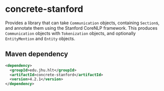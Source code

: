 concrete-stanford
=================
Provides a library that can take `Communication` objects, containing `Section`s, and
annotate them using the Stanford CoreNLP framework. This produces `Communication` objects
with `Tokenization` objects, and optionally `EntityMention` and `Entity` objects.

Maven dependency
---
```xml
<dependency>
  <groupId>edu.jhu.hlt</groupId>
  <artifactId>concrete-stanford</artifactId>
  <version>4.2.1</version>
</dependency>
```
